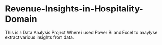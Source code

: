 # Revenue-Insights-in-Hospitality-Domain
This is a Data Analysis Project Where i used Power Bi and Excel
to anaylyse extract various insights from data.

